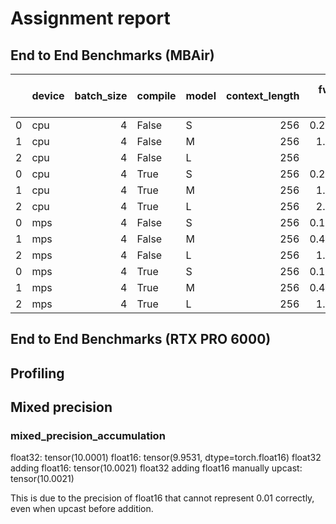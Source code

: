 # Assignment report

## End to End Benchmarks (MBAir)
|    | device   |   batch_size | compile   | model   |   context_length |   fwd avg (sec) |   fwd std (sec) |   back avg (sec) |   back std (sec) |   fws & back avg (sec) |   fws & back std (sec) | status   |
|---:|:---------|-------------:|:----------|:--------|-----------------:|----------------:|----------------:|-----------------:|-----------------:|-----------------------:|-----------------------:|:---------|
|  0 | cpu      |            4 | False     | S       |              256 |        0.292967 |       0.0101263 |         0.690617 |        0.0515558 |               0.983585 |              0.0505515 | ok       |
|  1 | cpu      |            4 | False     | M       |              256 |        1.07968  |       0.0161518 |         2.07311  |        0.122161  |               3.15279  |              0.121089  | ok       |
|  2 | cpu      |            4 | False     | L       |              256 |        2.517    |       0.0938035 |         5.54676  |        0.212342  |               8.06376  |              0.1905    | ok       |
|  0 | cpu      |            4 | True      | S       |              256 |        0.295624 |      0.00836923 |         0.671863 |        0.0613006 |               0.967486 |              0.0607266 | ok       |
|  1 | cpu      |            4 | True      | M       |              256 |        1.06595  |      0.0177598  |         2.06168  |        0.0460032 |               3.12763  |              0.0424368 | ok       |
|  2 | cpu      |            4 | True      | L       |              256 |        2.46093  |      0.0541857  |         5.35662  |        0.159464  |               7.81755  |              0.149976  | ok       |
|  0 | mps      |            4 | False     | S       |              256 |        0.152136 |     0.000323014 |         0.350633 |       0.00910346 |               0.502768 |             0.00909772 | ok       |
|  1 | mps      |            4 | False     | M       |              256 |        0.497226 |     0.0113818   |         1.05638  |       0.0234968  |               1.55361  |             0.0205562  | ok       |
|  2 | mps      |            4 | False     | L       |              256 |        1.08069  |     0.0256076   |         2.58213  |       0.252054   |               3.66281  |             0.25075    | ok       |
|  0 | mps      |            4 | True      | S       |              256 |        0.154377 |      0.00253189 |         0.351856 |        0.0111889 |               0.506234 |              0.0108987 | ok       |
|  1 | mps      |            4 | True      | M       |              256 |        0.493877 |      0.00840203 |         1.05395  |        0.0220565 |               1.54783  |              0.0203935 | ok       |
|  2 | mps      |            4 | True      | L       |              256 |        1.09464  |      0.0196739  |         3.15047  |        0.487463  |               4.24511  |              0.487066  | ok       |

## End to End Benchmarks (RTX PRO 6000)

## Profiling

## Mixed precision

### mixed_precision_accumulation

float32: tensor(10.0001)
float16: tensor(9.9531, dtype=torch.float16)
float32 adding float16: tensor(10.0021)
float32 adding float16 manually upcast: tensor(10.0021)

This is due to the precision of float16 that cannot represent 0.01 correctly, even when upcast before addition.
